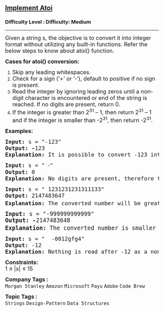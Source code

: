 <h2><a href="https://www.geeksforgeeks.org/problems/implement-atoi/1?itm_source=geeksforgeeks&itm_medium=article&itm_campaign=practice_card">Implement Atoi</a></h2><h3>Difficulty Level : Difficulty: Medium</h3><hr><div class="problems_problem_content__Xm_eO"><p><span style="font-size: 18px;">Given a string s, the objective is to convert it into integer format without utilizing any built-in functions. Refer the below steps to know about atoi() function.</span></p>
<p><strong><span style="font-size: 18px;">Cases for atoi() conversion:</span></strong></p>
<ol>
<li><span style="font-size: 18px;">Skip any leading whitespaces.</span></li>
<li><span style="font-size: 18px;">Check for a sign (‘+’ or ‘-‘), default to positive if no sign is present.</span></li>
<li><span style="font-size: 18px;">Read the integer by ignoring leading zeros until a non-digit character is encountered or end of the string is reached. If no digits are present, return 0.</span></li>
<li><span style="font-size: 18px;">If the integer is greater than 2<sup>31</sup> – 1, then return 2<sup>31</sup> – 1 and if the integer is smaller than -2<sup>31</sup>, then return -2<sup>31</sup>.</span></li>
</ol>
<p><span style="font-size: 18px;"><strong>Examples:</strong></span></p>
<pre><span style="font-size: 18px;"><strong style="font-size: 18px;">Input: </strong><span style="font-size: 18px;">s = "-123"
</span><strong style="font-size: 18px;">Output: -</strong><span style="font-size: 18px;">123<br></span><strong style="font-size: 18px;">Explanation: </strong><span style="font-size: 18px;">It is possible to convert -123 into an integer so we returned in the form of an integer<br></span></span></pre>
<pre><span style="font-size: 18px;"><span style="font-size: 18px;"><strong style="font-size: 18px;">Input: </strong><span style="font-size: 18px;">s = "<span style="color: #273239; font-family: Nunito, sans-serif; font-style: italic; letter-spacing: 0.162px; text-wrap-mode: wrap; background-color: #f9f9f9;">  -</span>"
</span><strong style="font-size: 18px;">Output: </strong><span style="font-size: 18px;">0<br></span><strong style="font-size: 18px;">Explanation: </strong><span style="font-size: 18px;"><span style="font-size: 18px;">No digits are present, therefore the returned answer is 0.<br></span></span></span></span></pre>
<pre><span style="font-size: 18px;"><strong>Input: </strong>s = " 1231231231311133"
<strong>Output: </strong>2147483647<br><strong>Explanation: </strong>T</span><span style="font-size: 18px;">he converted number will be greater than 2<sup>31</sup> – 1, therefore print 2<sup>31</sup> – 1 = 2147483647.
</span></pre>
<pre><span style="font-size: 14pt;"><strong>Input: </strong>s = "-999999999999"
<strong>Output: -</strong>2147483648<br><strong>Explanation: </strong></span><span style="font-size: 14pt;">The converted number is smaller than -2<sup>31</sup>, therefore print -2<sup>31</sup> = -2147483648.</span></pre>
<pre><span style="font-size: 18px;"><strong style="font-size: 18px;">Input: </strong><span style="font-size: 18px;">s = "  -0012gfg4"
</span><strong style="font-size: 18px;">Output: </strong><span style="font-size: 18px;">-12</span><strong style="font-size: 18px;">
Explanation: </strong></span><span style="font-size: 18px;">Nothing is read after -12 as a non-digit character ‘g’ was encountered.</span></pre>
<p><span style="font-size: 18px;"><strong>Constraints:</strong><br>1 ≤ |s| ≤ 15</span></p></div><p><span style=font-size:18px><strong>Company Tags : </strong><br><code>Morgan Stanley</code>&nbsp;<code>Amazon</code>&nbsp;<code>Microsoft</code>&nbsp;<code>Payu</code>&nbsp;<code>Adobe</code>&nbsp;<code>Code Brew</code>&nbsp;<br><p><span style=font-size:18px><strong>Topic Tags : </strong><br><code>Strings</code>&nbsp;<code>Design-Pattern</code>&nbsp;<code>Data Structures</code>&nbsp;